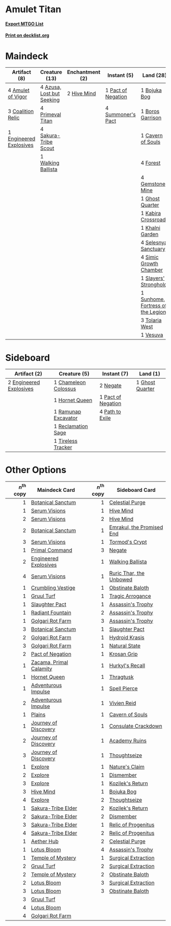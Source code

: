 # Amulet Titan

#### [Export MTGO List](../collection/Amulet%20Titan/Amulet%20Titan.txt)
#### [Print on decklist.org](http://decklist.org/?deckmain=4%09Amulet%20of%20Vigor%0A4%09Ancient%20Stirrings%0A4%09Azusa,%20Lost%20but%20Seeking%0A1%09Bojuka%20Bog%0A1%09Boros%20Garrison%0A1%09Cavern%20of%20Souls%0A3%09Coalition%20Relic%0A1%09Engineered%20Explosives%0A4%09Forest%0A4%09Gemstone%20Mine%0A1%09Ghost%20Quarter%0A2%09Hive%20Mind%0A1%09Kabira%20Crossroads%0A1%09Khalni%20Garden%0A1%09Pact%20of%20Negation%0A4%09Primeval%20Titan%0A4%09Sakura-Tribe%20Scout%0A4%09Selesnya%20Sanctuary%0A4%09Simic%20Growth%20Chamber%0A1%09Slayers'%20Stronghold%0A4%09Summoner's%20Pact%0A1%09Sunhome,%20Fortress%20of%20the%20Legion%0A3%09Tolaria%20West%0A1%09Vesuva%0A1%09Walking%20Ballista&deckside=1%09Chameleon%20Colossus%0A2%09Engineered%20Explosives%0A1%09Ghost%20Quarter%0A1%09Hornet%20Queen%0A2%09Negate%0A1%09Pact%20of%20Negation%0A4%09Path%20to%20Exile%0A1%09Ramunap%20Excavator%0A1%09Reclamation%20Sage%0A1%09Tireless%20Tracker)
# Maindeck

|                                          Artifact (8)                                           |                                           Creature (13)                                            |                                   Enchantment (2)                                    |                                         Instant (5)                                         |                                                 Land (28)                                                  |                                         Sorcery (4)                                          |
|-------------------------------------------------------------------------------------------------|----------------------------------------------------------------------------------------------------|--------------------------------------------------------------------------------------|---------------------------------------------------------------------------------------------|------------------------------------------------------------------------------------------------------------|----------------------------------------------------------------------------------------------|
|4 [Amulet of Vigor](http://gatherer.wizards.com/Pages/Card/Details.aspx?multiverseid=191577)     |4 [Azusa, Lost but Seeking](http://gatherer.wizards.com/Pages/Card/Details.aspx?multiverseid=442150)|2 [Hive Mind](http://gatherer.wizards.com/Pages/Card/Details.aspx?multiverseid=190556)|1 [Pact of Negation](http://gatherer.wizards.com/Pages/Card/Details.aspx?multiverseid=442057)|1 [Bojuka Bog](http://gatherer.wizards.com/Pages/Card/Details.aspx?multiverseid=376269)                     |4 [Ancient Stirrings](http://gatherer.wizards.com/Pages/Card/Details.aspx?multiverseid=442148)|
|3 [Coalition Relic](http://gatherer.wizards.com/Pages/Card/Details.aspx?multiverseid=442212)     |4 [Primeval Titan](http://gatherer.wizards.com/Pages/Card/Details.aspx?multiverseid=438749)         |                                                                                      |4 [Summoner's Pact](http://gatherer.wizards.com/Pages/Card/Details.aspx?multiverseid=442178) |1 [Boros Garrison](http://gatherer.wizards.com/Pages/Card/Details.aspx?multiverseid=376271)                 |                                                                                              |
|1 [Engineered Explosives](http://gatherer.wizards.com/Pages/Card/Details.aspx?multiverseid=50139)|4 [Sakura-Tribe Scout](http://gatherer.wizards.com/Pages/Card/Details.aspx?multiverseid=74210)      |                                                                                      |                                                                                             |1 [Cavern of Souls](http://gatherer.wizards.com/Pages/Card/Details.aspx?multiverseid=278058)                |                                                                                              |
|                                                                                                 |1 [Walking Ballista](http://gatherer.wizards.com/Pages/Card/Details.aspx?multiverseid=423848)       |                                                                                      |                                                                                             |4 [Forest](http://gatherer.wizards.com/Pages/Card/Details.aspx?multiverseid=439860)                         |                                                                                              |
|                                                                                                 |                                                                                                    |                                                                                      |                                                                                             |4 [Gemstone Mine](http://gatherer.wizards.com/Pages/Card/Details.aspx?multiverseid=109761)                  |                                                                                              |
|                                                                                                 |                                                                                                    |                                                                                      |                                                                                             |1 [Ghost Quarter](http://gatherer.wizards.com/Pages/Card/Details.aspx?multiverseid=389534)                  |                                                                                              |
|                                                                                                 |                                                                                                    |                                                                                      |                                                                                             |1 [Kabira Crossroads](http://gatherer.wizards.com/Pages/Card/Details.aspx?multiverseid=433191)              |                                                                                              |
|                                                                                                 |                                                                                                    |                                                                                      |                                                                                             |1 [Khalni Garden](http://gatherer.wizards.com/Pages/Card/Details.aspx?multiverseid=220535)                  |                                                                                              |
|                                                                                                 |                                                                                                    |                                                                                      |                                                                                             |4 [Selesnya Sanctuary](http://gatherer.wizards.com/Pages/Card/Details.aspx?multiverseid=376492)             |                                                                                              |
|                                                                                                 |                                                                                                    |                                                                                      |                                                                                             |4 [Simic Growth Chamber](http://gatherer.wizards.com/Pages/Card/Details.aspx?multiverseid=405379)           |                                                                                              |
|                                                                                                 |                                                                                                    |                                                                                      |                                                                                             |1 [Slayers' Stronghold](http://gatherer.wizards.com/Pages/Card/Details.aspx?multiverseid=240170)            |                                                                                              |
|                                                                                                 |                                                                                                    |                                                                                      |                                                                                             |1 [Sunhome, Fortress of the Legion](http://gatherer.wizards.com/Pages/Card/Details.aspx?multiverseid=455776)|                                                                                              |
|                                                                                                 |                                                                                                    |                                                                                      |                                                                                             |3 [Tolaria West](http://gatherer.wizards.com/Pages/Card/Details.aspx?multiverseid=136047)                   |                                                                                              |
|                                                                                                 |                                                                                                    |                                                                                      |                                                                                             |1 [Vesuva](http://gatherer.wizards.com/Pages/Card/Details.aspx?multiverseid=113543)                         |                                                                                              |


# Sideboard

|                                          Artifact (2)                                           |                                         Creature (5)                                          |                                         Instant (7)                                         |                                         Land (1)                                         |
|-------------------------------------------------------------------------------------------------|-----------------------------------------------------------------------------------------------|---------------------------------------------------------------------------------------------|------------------------------------------------------------------------------------------|
|2 [Engineered Explosives](http://gatherer.wizards.com/Pages/Card/Details.aspx?multiverseid=50139)|1 [Chameleon Colossus](http://gatherer.wizards.com/Pages/Card/Details.aspx?multiverseid=220451)|2 [Negate](http://gatherer.wizards.com/Pages/Card/Details.aspx?multiverseid=423707)          |1 [Ghost Quarter](http://gatherer.wizards.com/Pages/Card/Details.aspx?multiverseid=389534)|
|                                                                                                 |1 [Hornet Queen](http://gatherer.wizards.com/Pages/Card/Details.aspx?multiverseid=238141)      |1 [Pact of Negation](http://gatherer.wizards.com/Pages/Card/Details.aspx?multiverseid=442057)|                                                                                          |
|                                                                                                 |1 [Ramunap Excavator](http://gatherer.wizards.com/Pages/Card/Details.aspx?multiverseid=430818) |4 [Path to Exile](http://gatherer.wizards.com/Pages/Card/Details.aspx?multiverseid=220511)   |                                                                                          |
|                                                                                                 |1 [Reclamation Sage](http://gatherer.wizards.com/Pages/Card/Details.aspx?multiverseid=389651)  |                                                                                             |                                                                                          |
|                                                                                                 |1 [Tireless Tracker](http://gatherer.wizards.com/Pages/Card/Details.aspx?multiverseid=409997)  |                                                                                             |                                                                                          |


# Other Options

|*n*<sup>th</sup> copy|                                          Maindeck Card                                           |*n*<sup>th</sup> copy|                                           Sideboard Card                                           |
|--------------------:|--------------------------------------------------------------------------------------------------|--------------------:|----------------------------------------------------------------------------------------------------|
|                    1|[Botanical Sanctum](http://gatherer.wizards.com/Pages/Card/Details.aspx?multiverseid=417817)      |                    1|[Celestial Purge](http://gatherer.wizards.com/Pages/Card/Details.aspx?multiverseid=183055)          |
|                    1|[Serum Visions](http://gatherer.wizards.com/Pages/Card/Details.aspx?multiverseid=50145)           |                    1|[Hive Mind](http://gatherer.wizards.com/Pages/Card/Details.aspx?multiverseid=190556)                |
|                    2|[Serum Visions](http://gatherer.wizards.com/Pages/Card/Details.aspx?multiverseid=50145)           |                    2|[Hive Mind](http://gatherer.wizards.com/Pages/Card/Details.aspx?multiverseid=190556)                |
|                    2|[Botanical Sanctum](http://gatherer.wizards.com/Pages/Card/Details.aspx?multiverseid=417817)      |                    1|[Emrakul, the Promised End](http://gatherer.wizards.com/Pages/Card/Details.aspx?multiverseid=414295)|
|                    3|[Serum Visions](http://gatherer.wizards.com/Pages/Card/Details.aspx?multiverseid=50145)           |                    1|[Tormod's Crypt](http://gatherer.wizards.com/Pages/Card/Details.aspx?multiverseid=389723)           |
|                    1|[Primal Command](http://gatherer.wizards.com/Pages/Card/Details.aspx?multiverseid=220571)         |                    3|[Negate](http://gatherer.wizards.com/Pages/Card/Details.aspx?multiverseid=423707)                   |
|                    2|[Engineered Explosives](http://gatherer.wizards.com/Pages/Card/Details.aspx?multiverseid=50139)   |                    1|[Walking Ballista](http://gatherer.wizards.com/Pages/Card/Details.aspx?multiverseid=423848)         |
|                    4|[Serum Visions](http://gatherer.wizards.com/Pages/Card/Details.aspx?multiverseid=50145)           |                    1|[Ruric Thar, the Unbowed](http://gatherer.wizards.com/Pages/Card/Details.aspx?multiverseid=442205)  |
|                    1|[Crumbling Vestige](http://gatherer.wizards.com/Pages/Card/Details.aspx?multiverseid=407680)      |                    1|[Obstinate Baloth](http://gatherer.wizards.com/Pages/Card/Details.aspx?multiverseid=438745)         |
|                    1|[Gruul Turf](http://gatherer.wizards.com/Pages/Card/Details.aspx?multiverseid=420917)             |                    1|[Tragic Arrogance](http://gatherer.wizards.com/Pages/Card/Details.aspx?multiverseid=398610)         |
|                    1|[Slaughter Pact](http://gatherer.wizards.com/Pages/Card/Details.aspx?multiverseid=130704)         |                    1|[Assassin's Trophy](http://gatherer.wizards.com/Pages/Card/Details.aspx?multiverseid=452902)        |
|                    1|[Radiant Fountain](http://gatherer.wizards.com/Pages/Card/Details.aspx?multiverseid=438810)       |                    2|[Assassin's Trophy](http://gatherer.wizards.com/Pages/Card/Details.aspx?multiverseid=452902)        |
|                    1|[Golgari Rot Farm](http://gatherer.wizards.com/Pages/Card/Details.aspx?multiverseid=376353)       |                    3|[Assassin's Trophy](http://gatherer.wizards.com/Pages/Card/Details.aspx?multiverseid=452902)        |
|                    3|[Botanical Sanctum](http://gatherer.wizards.com/Pages/Card/Details.aspx?multiverseid=417817)      |                    1|[Slaughter Pact](http://gatherer.wizards.com/Pages/Card/Details.aspx?multiverseid=130704)           |
|                    2|[Golgari Rot Farm](http://gatherer.wizards.com/Pages/Card/Details.aspx?multiverseid=376353)       |                    1|[Hydroid Krasis](http://gatherer.wizards.com/Pages/Card/Details.aspx?multiverseid=457327)           |
|                    3|[Golgari Rot Farm](http://gatherer.wizards.com/Pages/Card/Details.aspx?multiverseid=376353)       |                    1|[Natural State](http://gatherer.wizards.com/Pages/Card/Details.aspx?multiverseid=407646)            |
|                    2|[Pact of Negation](http://gatherer.wizards.com/Pages/Card/Details.aspx?multiverseid=442057)       |                    1|[Krosan Grip](http://gatherer.wizards.com/Pages/Card/Details.aspx?multiverseid=376394)              |
|                    1|[Zacama, Primal Calamity](http://gatherer.wizards.com/Pages/Card/Details.aspx?multiverseid=439836)|                    1|[Hurkyl's Recall](http://gatherer.wizards.com/Pages/Card/Details.aspx?multiverseid=135260)          |
|                    1|[Hornet Queen](http://gatherer.wizards.com/Pages/Card/Details.aspx?multiverseid=238141)           |                    1|[Thragtusk](http://gatherer.wizards.com/Pages/Card/Details.aspx?multiverseid=430614)                |
|                    1|[Adventurous Impulse](http://gatherer.wizards.com/Pages/Card/Details.aspx?multiverseid=443041)    |                    1|[Spell Pierce](http://gatherer.wizards.com/Pages/Card/Details.aspx?multiverseid=425876)             |
|                    2|[Adventurous Impulse](http://gatherer.wizards.com/Pages/Card/Details.aspx?multiverseid=443041)    |                    1|[Vivien Reid](http://gatherer.wizards.com/Pages/Card/Details.aspx?multiverseid=447344)              |
|                    1|[Plains](http://gatherer.wizards.com/Pages/Card/Details.aspx?multiverseid=439856)                 |                    1|[Cavern of Souls](http://gatherer.wizards.com/Pages/Card/Details.aspx?multiverseid=278058)          |
|                    1|[Journey of Discovery](http://gatherer.wizards.com/Pages/Card/Details.aspx?multiverseid=49437)    |                    1|[Consulate Crackdown](http://gatherer.wizards.com/Pages/Card/Details.aspx?multiverseid=423678)      |
|                    2|[Journey of Discovery](http://gatherer.wizards.com/Pages/Card/Details.aspx?multiverseid=49437)    |                    1|[Academy Ruins](http://gatherer.wizards.com/Pages/Card/Details.aspx?multiverseid=370424)            |
|                    3|[Journey of Discovery](http://gatherer.wizards.com/Pages/Card/Details.aspx?multiverseid=49437)    |                    1|[Thoughtseize](http://gatherer.wizards.com/Pages/Card/Details.aspx?multiverseid=438676)             |
|                    1|[Explore](http://gatherer.wizards.com/Pages/Card/Details.aspx?multiverseid=451098)                |                    1|[Nature's Claim](http://gatherer.wizards.com/Pages/Card/Details.aspx?multiverseid=382316)           |
|                    2|[Explore](http://gatherer.wizards.com/Pages/Card/Details.aspx?multiverseid=451098)                |                    1|[Dismember](http://gatherer.wizards.com/Pages/Card/Details.aspx?multiverseid=382182)                |
|                    3|[Explore](http://gatherer.wizards.com/Pages/Card/Details.aspx?multiverseid=451098)                |                    1|[Kozilek's Return](http://gatherer.wizards.com/Pages/Card/Details.aspx?multiverseid=407608)         |
|                    3|[Hive Mind](http://gatherer.wizards.com/Pages/Card/Details.aspx?multiverseid=190556)              |                    1|[Bojuka Bog](http://gatherer.wizards.com/Pages/Card/Details.aspx?multiverseid=376269)               |
|                    4|[Explore](http://gatherer.wizards.com/Pages/Card/Details.aspx?multiverseid=451098)                |                    2|[Thoughtseize](http://gatherer.wizards.com/Pages/Card/Details.aspx?multiverseid=438676)             |
|                    1|[Sakura-Tribe Elder](http://gatherer.wizards.com/Pages/Card/Details.aspx?multiverseid=220582)     |                    2|[Kozilek's Return](http://gatherer.wizards.com/Pages/Card/Details.aspx?multiverseid=407608)         |
|                    2|[Sakura-Tribe Elder](http://gatherer.wizards.com/Pages/Card/Details.aspx?multiverseid=220582)     |                    2|[Dismember](http://gatherer.wizards.com/Pages/Card/Details.aspx?multiverseid=382182)                |
|                    3|[Sakura-Tribe Elder](http://gatherer.wizards.com/Pages/Card/Details.aspx?multiverseid=220582)     |                    1|[Relic of Progenitus](http://gatherer.wizards.com/Pages/Card/Details.aspx?multiverseid=174824)      |
|                    4|[Sakura-Tribe Elder](http://gatherer.wizards.com/Pages/Card/Details.aspx?multiverseid=220582)     |                    2|[Relic of Progenitus](http://gatherer.wizards.com/Pages/Card/Details.aspx?multiverseid=174824)      |
|                    1|[Aether Hub](http://gatherer.wizards.com/Pages/Card/Details.aspx?multiverseid=417815)             |                    2|[Celestial Purge](http://gatherer.wizards.com/Pages/Card/Details.aspx?multiverseid=183055)          |
|                    1|[Lotus Bloom](http://gatherer.wizards.com/Pages/Card/Details.aspx?multiverseid=370562)            |                    4|[Assassin's Trophy](http://gatherer.wizards.com/Pages/Card/Details.aspx?multiverseid=452902)        |
|                    1|[Temple of Mystery](http://gatherer.wizards.com/Pages/Card/Details.aspx?multiverseid=373571)      |                    1|[Surgical Extraction](http://gatherer.wizards.com/Pages/Card/Details.aspx?multiverseid=397706)      |
|                    2|[Gruul Turf](http://gatherer.wizards.com/Pages/Card/Details.aspx?multiverseid=420917)             |                    2|[Surgical Extraction](http://gatherer.wizards.com/Pages/Card/Details.aspx?multiverseid=397706)      |
|                    2|[Temple of Mystery](http://gatherer.wizards.com/Pages/Card/Details.aspx?multiverseid=373571)      |                    2|[Obstinate Baloth](http://gatherer.wizards.com/Pages/Card/Details.aspx?multiverseid=438745)         |
|                    2|[Lotus Bloom](http://gatherer.wizards.com/Pages/Card/Details.aspx?multiverseid=370562)            |                    3|[Surgical Extraction](http://gatherer.wizards.com/Pages/Card/Details.aspx?multiverseid=397706)      |
|                    3|[Lotus Bloom](http://gatherer.wizards.com/Pages/Card/Details.aspx?multiverseid=370562)            |                    3|[Obstinate Baloth](http://gatherer.wizards.com/Pages/Card/Details.aspx?multiverseid=438745)         |
|                    3|[Gruul Turf](http://gatherer.wizards.com/Pages/Card/Details.aspx?multiverseid=420917)             |                     |                                                                                                    |
|                    4|[Lotus Bloom](http://gatherer.wizards.com/Pages/Card/Details.aspx?multiverseid=370562)            |                     |                                                                                                    |
|                    4|[Golgari Rot Farm](http://gatherer.wizards.com/Pages/Card/Details.aspx?multiverseid=376353)       |                     |                                                                                                    |

